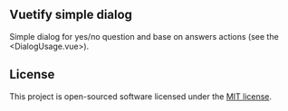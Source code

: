 ## Vuetify simple dialog

Simple dialog for yes/no question and base on answers actions (see the <DialogUsage.vue>).

## License

This project is open-sourced software licensed under the [MIT license](https://opensource.org/licenses/MIT).
